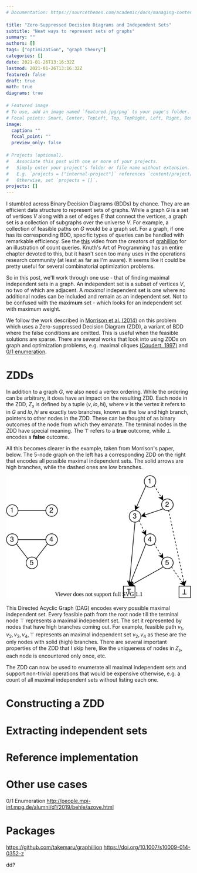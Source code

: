 ```yaml
---
# Documentation: https://sourcethemes.com/academic/docs/managing-content/

title: "Zero-Suppressed Decision Diagrams and Independent Sets"
subtitle: "Neat ways to represent sets of graphs"
summary: ""
authors: []
tags: ["optimization", "graph theory"]
categories: []
date: 2021-01-26T13:16:32Z
lastmod: 2021-01-26T13:16:32Z
featured: false
draft: true
math: true
diagrams: true

# Featured image
# To use, add an image named `featured.jpg/png` to your page's folder.
# Focal points: Smart, Center, TopLeft, Top, TopRight, Left, Right, BottomLeft, Bottom, BottomRight.
image:
  caption: ""
  focal_point: ""
  preview_only: false

# Projects (optional).
#   Associate this post with one or more of your projects.
#   Simply enter your project's folder or file name without extension.
#   E.g. `projects = ["internal-project"]` references `content/project/deep-learning/index.md`.
#   Otherwise, set `projects = []`.
projects: []
---
```


I stumbled across Binary Decision Diagrams (BDDs) by chance. They are an efficient data structure to represent sets of graphs. While a graph $G$ is a set of vertices $V$ along with a set of edges $E$ that connect the vertices, a graph set is a collection of subgraphs over the universe $V$. For example, a collection of feasible paths on $G$ would be a graph set. For a graph, if one has its corresponding BDD, specific types of queries can be handled with remarkable efficiency. See the [this](https://youtu.be/Q4gTV4r0zRs) video from the creators of [grahillion](https://github.com/takemaru/graphillion) for an illustration of count queries. Knuth's Art of Programming has an entire chapter devoted to this, but it hasn't seen too many uses in the operations research community (at least as far as I'm aware). It seems like it could be pretty useful for several combinatorial optimization problems.

So in this post, we'll work through one use - that of finding maximal independent sets in a graph. An independent set is a subset of vertices $V$, no two of which are adjacent. A *maximal* independent set is one where no additional nodes can be included and remain as an independent set. Not to be confused with the maxim**um** set - which looks for an independent set with maximum weight.

We follow the work described in [Morrison et al. (2014)](https://doi.org/10.1007/s10878-014-9722-4) on this problem which uses a Zero-suppressed Decision Diagram (ZDD), a variant of BDD where the false conditions are omitted. This is useful when the feasible solutions are sparse. There are several works that look into using ZDDs on graph and optimization problems, e.g. maximal cliques [(Coudert, 1997)](https://doi.org/10.1109/EDTC.1997.582363) and [0/1 enumeration](http://people.mpi-inf.mpg.de/alumni/d1/2019/behle/azove.html).

# ZDDs

In addition to a graph $G$, we also need a vertex ordering. While the ordering can be arbitrary, it does have an impact on the resulting ZDD. Each node in the ZDD, $Z_s$ is defined by a tuple $(v, lo, hi)$, where $v$ is the vertex it refers to in $G$ and $lo, hi$ are exactly two branches, known as the low and high branch, pointers to other nodes in the ZDD. These can be thought of as binary outcomes of the node from which they emanate. The terminal nodes in the ZDD have special meaning. The $\top$ refers to a **true** outcome, while $\bot$ encodes a **false** outcome.

All this becomes clearer in the example, taken from Morrison's paper, below. The 5-node graph on the left has a corresponding ZDD on the right that encodes all possible maximal independent sets. The solid arrows are high branches, while the dashed ones are low branches. 

![Alt](fig.svg)

This Directed Acyclic Graph (DAG) encodes every possible maximal independent set. Every feasible path from the root node till the terminal node $\top$ represents a maximal independent set. The set it represented by nodes that have high branches coming out. For example, feasible path $v_1, v_2, v_3, v_4,\top$ represents an maximal independent set ${v_2, v_4}$ as these are the only nodes with solid (high) branches. There are several important properties of the ZDD that I skip here, like the uniqueness of nodes in $Z_s$, each node is encountered only once, etc. 

The ZDD can now be used to enumerate all maximal independent sets and support non-trivial operations that would be expensive otherwise, e.g. a count of all maximal independent sets without listing each one.

# Constructing a ZDD




# Extracting independent sets


# Reference implementation


# Other use cases 

0/1 Enumeration
http://people.mpi-inf.mpg.de/alumni/d1/2019/behle/azove.html

# Packages
https://github.com/takemaru/graphillion
https://doi.org/10.1007/s10009-014-0352-z

dd?
